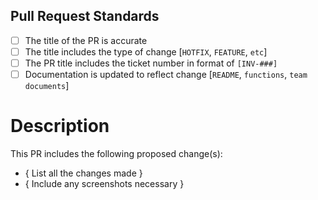 ## Pull Request Standards

- [ ] The title of the PR is accurate
- [ ] The title includes the type of change [`HOTFIX`, `FEATURE`, `etc`]  
- [ ] The PR title includes the ticket number in format of `[INV-###]`
- [ ] Documentation is updated to reflect change [`README`, `functions`, `team documents`]

# Description

This PR includes the following proposed change(s):

- { List all the changes made }
- { Include any screenshots necessary }
